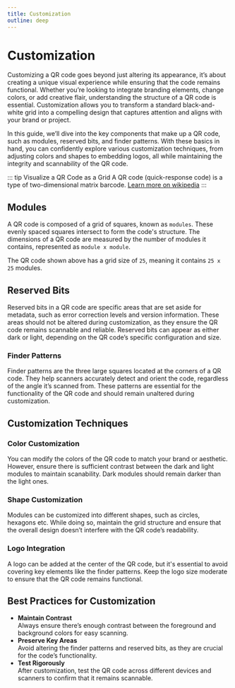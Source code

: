 ```yaml
---
title: Customization
outline: deep
---
```

<script setup>
import ModuleQr from '../.vitepress/components/customization/ModuleQr.vue'
import FinderQr from '../.vitepress/components/customization/FinderQr.vue'
import ColorQr from '../.vitepress/components/customization/ColorQr.vue'
import ShapeQr from '../.vitepress/components/customization/ShapeQr.vue'
import LogoQr from '../.vitepress/components/customization/LogoQr.vue'
</script>

# Customization

Customizing a QR code goes beyond just altering its appearance, it’s about creating a unique visual experience while ensuring that the code remains functional. Whether you’re looking to integrate branding elements, change colors, or add creative flair, understanding the structure of a QR code is essential. Customization allows you to transform a standard black-and-white grid into a compelling design that captures attention and aligns with your brand or project.

In this guide, we’ll dive into the key components that make up a QR code, such as modules, reserved bits, and finder patterns. With these basics in hand, you can confidently explore various customization techniques, from adjusting colors and shapes to embedding logos, all while maintaining the integrity and scannability of the QR code.

::: tip Visualize a QR Code as a Grid
A QR code (quick-response code) is a type of two-dimensional matrix barcode. [Learn more on wikipedia](https://en.wikipedia.org/wiki/QR_code)
:::

## Modules

A QR code is composed of a grid of squares, known as `modules`. These evenly spaced squares intersect to form the code's structure. The dimensions of a QR code are measured by the number of modules it contains, represented as `module x module`.

<ModuleQr />

The QR code shown above has a grid size of `25`, meaning it contains `25 x 25` modules.

## Reserved Bits

Reserved bits in a QR code are specific areas that are set aside for metadata, such as error correction levels and version information. These areas should not be altered during customization, as they ensure the QR code remains scannable and reliable. Reserved bits can appear as either dark or light, depending on the QR code’s specific configuration and size.

### Finder Patterns

Finder patterns are the three large squares located at the corners of a QR code. They help scanners accurately detect and orient the code, regardless of the angle it’s scanned from. These patterns are essential for the functionality of the QR code and should remain unaltered during customization.

<FinderQr />

## Customization Techniques

### Color Customization

You can modify the colors of the QR code to match your brand or aesthetic. However, ensure there is sufficient contrast between the dark and light modules to maintain scanability. Dark modules should remain darker than the light ones.

<ColorQr />

### Shape Customization

Modules can be customized into different shapes, such as circles, hexagons etc. While doing so, maintain the grid structure and ensure that the overall design doesn’t interfere with the QR code’s readability.

<ShapeQr />

### Logo Integration

A logo can be added at the center of the QR code, but it's essential to avoid covering key elements like the finder patterns. Keep the logo size moderate to ensure that the QR code remains functional.

<LogoQr />

## Best Practices for Customization

- **Maintain Contrast** <br> Always ensure there’s enough contrast between the foreground and background colors for easy scanning.
- **Preserve Key Areas** <br> Avoid altering the finder patterns and reserved bits, as they are crucial for the code’s functionality.
- **Test Rigorously** <br> After customization, test the QR code across different devices and scanners to confirm that it remains scannable.
